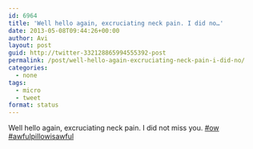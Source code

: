 ```yaml
---
id: 6964
title: 'Well hello again, excruciating neck pain. I did no…'
date: 2013-05-08T09:44:26+00:00
author: Avi
layout: post
guid: http://twitter-332128865994555392-post
permalink: /post/well-hello-again-excruciating-neck-pain-i-did-no/
categories:
  - none
tags:
  - micro
  - tweet
format: status
---
```

Well hello again, excruciating neck pain. I did not miss you. [#ow](http://twitter.com/search?q=%23ow) [#awfulpillowisawful](http://twitter.com/search?q=%23awfulpillowisawful)